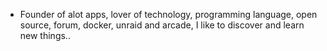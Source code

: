 - Founder of alot apps, lover of technology, programming language, open source, forum, docker, unraid and arcade, I like to discover and learn new things..
  <br>





















































































































































































































































































































































































































































































































































































